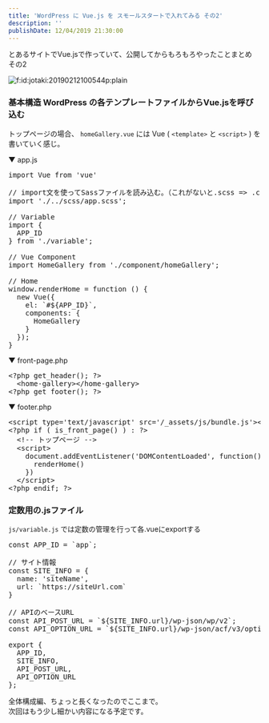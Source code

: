 ```yaml
---
title: 'WordPress に Vue.js を スモールスタートで入れてみる その2'
description: ''
publishDate: 12/04/2019 21:30:00
---
```

<p>とあるサイトでVue.jsで作っていて、公開してからもろもろやったことまとめ その2</p>

<p><span itemscope itemtype="http://schema.org/Photograph"><img src="/images/hatena/20190212100544.png" alt="f:id:jotaki:20190212100544p:plain" title="f:id:jotaki:20190212100544p:plain" class="hatena-fotolife" itemprop="image"></span></p>

<h3>基本構造 WordPress の各テンプレートファイルからVue.jsを呼び込む</h3>

<p>トップページの場合、 <code>homeGallery.vue</code> には Vue ( <code>&lt;template&gt;</code> と <code>&lt;script&gt;</code> ) を書いていく感じ。</p>

<p>▼ app.js</p>

<pre class="code lang-javascript" data-lang="javascript" data-unlink><span class="synStatement">import</span> Vue from <span class="synConstant">'vue'</span>

<span class="synComment">// import文を使ってSassファイルを読み込む。（これがないと.scss =&gt; .cssへコンパイルされない）</span>
<span class="synStatement">import</span> <span class="synConstant">'./../scss/app.scss'</span>;

<span class="synComment">// Variable</span>
<span class="synStatement">import</span> <span class="synIdentifier">{</span>
  APP_ID
<span class="synIdentifier">}</span> from <span class="synConstant">'./variable'</span>;

<span class="synComment">// Vue Component</span>
<span class="synStatement">import</span> HomeGallery from <span class="synConstant">'./component/homeGallery'</span>;

<span class="synComment">// Home</span>
<span class="synStatement">window</span>.renderHome = <span class="synIdentifier">function</span> () <span class="synIdentifier">{</span>
  <span class="synStatement">new</span> Vue(<span class="synIdentifier">{</span>
    el: `#$<span class="synIdentifier">{</span>APP_ID<span class="synIdentifier">}</span>`,
    components: <span class="synIdentifier">{</span>
      HomeGallery
    <span class="synIdentifier">}</span>
  <span class="synIdentifier">}</span>);
<span class="synIdentifier">}</span>
</pre>


<p>▼ front-page.php</p>

<pre class="code lang-php" data-lang="php" data-unlink><span class="synSpecial">&lt;?php</span> get_header<span class="synSpecial">()</span>; <span class="synSpecial">?&gt;</span>
  <span class="synIdentifier">&lt;</span>home-gallery<span class="synIdentifier">&gt;&lt;/</span>home-gallery<span class="synIdentifier">&gt;</span>
<span class="synSpecial">&lt;?php</span> get_footer<span class="synSpecial">()</span>; <span class="synSpecial">?&gt;</span>
</pre>


<p>▼ footer.php</p>

<pre class="code lang-php" data-lang="php" data-unlink><span class="synIdentifier">&lt;</span><span class="synStatement">script</span><span class="synIdentifier"> </span><span class="synType">type</span><span class="synIdentifier">=</span><span class="synConstant">'text/javascript'</span><span class="synIdentifier"> </span><span class="synType">src</span><span class="synIdentifier">=</span><span class="synConstant">'/_assets/js/bundle.js'</span><span class="synIdentifier">&gt;&lt;/</span><span class="synStatement">script</span><span class="synIdentifier">&gt;</span>
<span class="synSpecial">&lt;?php</span> <span class="synStatement">if</span> <span class="synSpecial">(</span> is_front_page<span class="synSpecial">()</span> <span class="synSpecial">)</span> <span class="synStatement">:</span> <span class="synSpecial">?&gt;</span>
  <span class="synComment">&lt;!-- トップページ --&gt;</span>
  <span class="synIdentifier">&lt;</span><span class="synStatement">script</span><span class="synIdentifier">&gt;</span>
<span class="synSpecial">    </span><span class="synStatement">document</span><span class="synSpecial">.addEventListener</span>(<span class="synConstant">'DOMContentLoaded'</span><span class="synSpecial">, </span><span class="synIdentifier">function</span>()<span class="synSpecial"> </span><span class="synIdentifier">{</span>
<span class="synSpecial">      renderHome</span>()
<span class="synSpecial">    </span><span class="synIdentifier">}</span>)
<span class="synSpecial">  </span><span class="synIdentifier">&lt;/</span><span class="synStatement">script</span><span class="synIdentifier">&gt;</span>
<span class="synSpecial">&lt;?php</span> <span class="synStatement">endif</span>; <span class="synSpecial">?&gt;</span>
</pre>


<h3>定数用の.jsファイル</h3>

<p><code>js/variable.js</code> では定数の管理を行って各.vueにexportする</p>

<pre class="code lang-javascript" data-lang="javascript" data-unlink><span class="synStatement">const</span> APP_ID = `app`;

<span class="synComment">// サイト情報</span>
<span class="synStatement">const</span> SITE_INFO = <span class="synIdentifier">{</span>
  name: <span class="synConstant">'siteName'</span>,
  url: `https:<span class="synComment">//siteUrl.com`</span>
<span class="synIdentifier">}</span>

<span class="synComment">// APIのベースURL</span>
<span class="synStatement">const</span> API_POST_URL = `$<span class="synIdentifier">{</span>SITE_INFO.url<span class="synIdentifier">}</span>/wp-json/wp/v2`;
<span class="synStatement">const</span> API_OPTION_URL = `$<span class="synIdentifier">{</span>SITE_INFO.url<span class="synIdentifier">}</span>/wp-json/acf/v3/options/options/`;

<span class="synStatement">export</span> <span class="synIdentifier">{</span>
  APP_ID,
  SITE_INFO,
  API_POST_URL,
  API_OPTION_URL
<span class="synIdentifier">}</span>;
</pre>


<p>全体構成編、ちょっと長くなったのでここまで。<br/>
次回はもう少し細かい内容になる予定です。</p>

